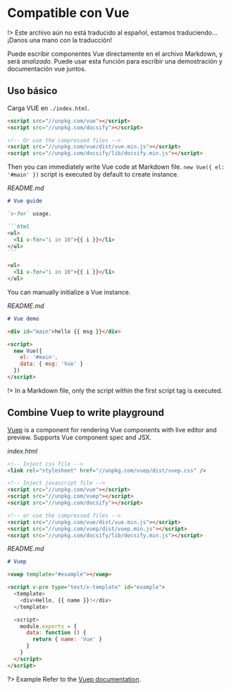 # Compatible con Vue

!> Este archivo aún no está traducido al español, estamos traduciendo... ¡Danos una mano con la traducción!

Puede escribir componentes Vue directamente en el archivo Markdown, y será _analizado_. Puede usar esta función para escribir una demostración y documentación vue juntos.

## Uso básico

Carga VUE en `./index.html`.

```html
<script src="//unpkg.com/vue"></script>
<script src="//unpkg.com/docsify"></script>

<!-- Or use the compressed files -->
<script src="//unpkg.com/vue/dist/vue.min.js"></script>
<script src="//unpkg.com/docsify/lib/docsify.min.js"></script>
```

Then you can immediately write Vue code at Markdown file. `new Vue({ el: '#main' })` script is executed by default to create instance.

_README.md_

````markdown
# Vue guide

`v-for` usage.

```html
<ul>
  <li v-for="i in 10">{{ i }}</li>
</ul>
```

<ul>
  <li v-for="i in 10">{{ i }}</li>
</ul>
````

You can manually initialize a Vue instance.

_README.md_

```markdown
# Vue demo

<div id="main">hello {{ msg }}</div>

<script>
  new Vue({
    el: '#main',
    data: { msg: 'Vue' }
  })
</script>
```

!> In a Markdown file, only the script within the first script tag is executed.

## Combine Vuep to write playground

[Vuep](https://github.com/QingWei-Li/vuep) is a component for rendering Vue components with live editor and preview. Supports Vue component spec and JSX.

_index.html_

```html
<!-- Inject css file -->
<link rel="stylesheet" href="//unpkg.com/vuep/dist/vuep.css" />

<!-- Inject javascript file -->
<script src="//unpkg.com/vue"></script>
<script src="//unpkg.com/vuep"></script>
<script src="//unpkg.com/docsify"></script>

<!-- or use the compressed files -->
<script src="//unpkg.com/vue/dist/vue.min.js"></script>
<script src="//unpkg.com/vuep/dist/vuep.min.js"></script>
<script src="//unpkg.com/docsify/lib/docsify.min.js"></script>
```

_README.md_

```markdown
# Vuep

<vuep template="#example"></vuep>

<script v-pre type="text/x-template" id="example">
  <template>
    <div>Hello, {{ name }}!</div>
  </template>

  <script>
    module.exports = {
      data: function () {
        return { name: 'Vue' }
      }
    }
  </script>
</script>
```

?> Example Refer to the [Vuep documentation](https://qingwei-li.github.io/vuep/).
